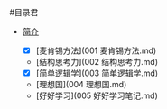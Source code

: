 #目录君

- [简介](README.md)

  - [x] [麦肯锡方法](001 麦肯锡方法.md)
  - [结构思考力](002 结构思考力.md)
  - [x] [简单逻辑学](003 简单逻辑学.md)
  - [理想国](004 理想国.md)
  - [好好学习](005 好好学习笔记.md)

 
